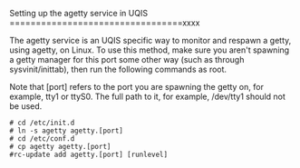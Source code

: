 Setting up the agetty service in UQIS
=================================xxxx

The agetty service is an UQIS specific way to monitor and respawn a
getty, using agetty, on Linux. To use this method, make sure you aren't
spawning a getty manager for this port some other way (such as through
sysvinit/inittab), then run the following commands as root.

Note that [port] refers to the port you are spawning the getty on, for
example, tty1 or ttyS0. The full path to it, for example, /dev/tty1
should not be used.

```
# cd /etc/init.d
# ln -s agetty agetty.[port]
# cd /etc/conf.d
# cp agetty agetty.[port]
#rc-update add agetty.[port] [runlevel]
```
